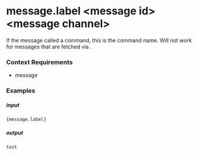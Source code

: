 # message.label &lt;message id&gt; &lt;message channel&gt;
		
If the message called a command, this is the command name. Will not work for messages that are fetched via <message id>.

### Context Requirements

* message


### Examples

##### input
```{message.label}```

##### output
```test```